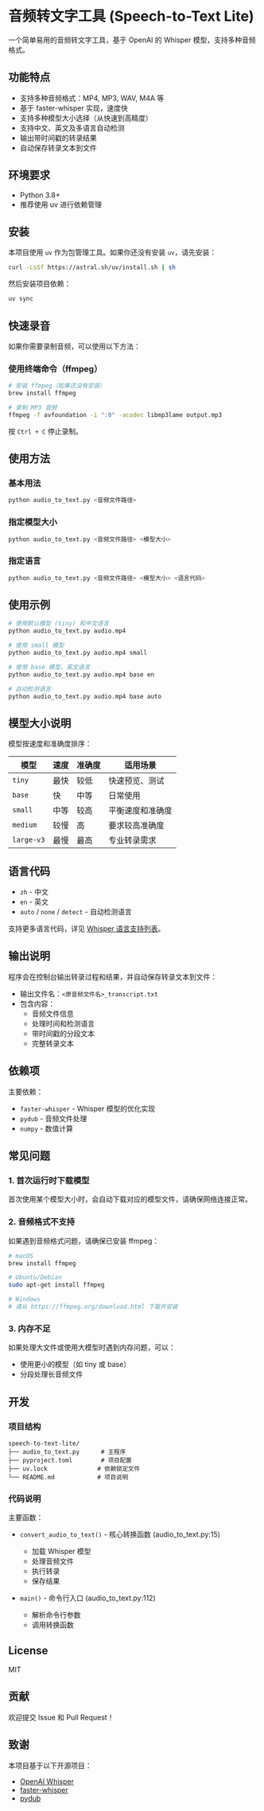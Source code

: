 # 音频转文字工具 (Speech-to-Text Lite)

一个简单易用的音频转文字工具，基于 OpenAI 的 Whisper 模型，支持多种音频格式。

## 功能特点

- 支持多种音频格式：MP4, MP3, WAV, M4A 等
- 基于 faster-whisper 实现，速度快
- 支持多种模型大小选择（从快速到高精度）
- 支持中文、英文及多语言自动检测
- 输出带时间戳的转录结果
- 自动保存转录文本到文件

## 环境要求

- Python 3.8+
- 推荐使用 uv 进行依赖管理

## 安装

本项目使用 `uv` 作为包管理工具。如果你还没有安装 `uv`，请先安装：

```bash
curl -LsSf https://astral.sh/uv/install.sh | sh
```

然后安装项目依赖：

```bash
uv sync
```

## 快速录音

如果你需要录制音频，可以使用以下方法：

### 使用终端命令（ffmpeg）

```bash
# 安装 ffmpeg（如果还没有安装）
brew install ffmpeg

# 录制 MP3 音频
ffmpeg -f avfoundation -i ":0" -acodec libmp3lame output.mp3
```

按 `Ctrl + C` 停止录制。

## 使用方法

### 基本用法

```bash
python audio_to_text.py <音频文件路径>
```

### 指定模型大小

```bash
python audio_to_text.py <音频文件路径> <模型大小>
```

### 指定语言

```bash
python audio_to_text.py <音频文件路径> <模型大小> <语言代码>
```

## 使用示例

```bash
# 使用默认模型 (tiny) 和中文语言
python audio_to_text.py audio.mp4

# 使用 small 模型
python audio_to_text.py audio.mp4 small

# 使用 base 模型，英文语言
python audio_to_text.py audio.mp4 base en

# 自动检测语言
python audio_to_text.py audio.mp4 base auto
```

## 模型大小说明

模型按速度和准确度排序：

| 模型 | 速度 | 准确度 | 适用场景 |
|------|------|--------|----------|
| `tiny` | 最快 | 较低 | 快速预览、测试 |
| `base` | 快 | 中等 | 日常使用 |
| `small` | 中等 | 较高 | 平衡速度和准确度 |
| `medium` | 较慢 | 高 | 要求较高准确度 |
| `large-v3` | 最慢 | 最高 | 专业转录需求 |

## 语言代码

- `zh` - 中文
- `en` - 英文
- `auto` / `none` / `detect` - 自动检测语言

支持更多语言代码，详见 [Whisper 语言支持列表](https://github.com/openai/whisper#available-models-and-languages)。

## 输出说明

程序会在控制台输出转录过程和结果，并自动保存转录文本到文件：

- 输出文件名：`<原音频文件名>_transcript.txt`
- 包含内容：
  - 音频文件信息
  - 处理时间和检测语言
  - 带时间戳的分段文本
  - 完整转录文本

## 依赖项

主要依赖：

- `faster-whisper` - Whisper 模型的优化实现
- `pydub` - 音频文件处理
- `numpy` - 数值计算

## 常见问题

### 1. 首次运行时下载模型

首次使用某个模型大小时，会自动下载对应的模型文件，请确保网络连接正常。

### 2. 音频格式不支持

如果遇到音频格式问题，请确保已安装 ffmpeg：

```bash
# macOS
brew install ffmpeg

# Ubuntu/Debian
sudo apt-get install ffmpeg

# Windows
# 请从 https://ffmpeg.org/download.html 下载并安装
```

### 3. 内存不足

如果处理大文件或使用大模型时遇到内存问题，可以：
- 使用更小的模型（如 tiny 或 base）
- 分段处理长音频文件

## 开发

### 项目结构

```
speech-to-text-lite/
├── audio_to_text.py      # 主程序
├── pyproject.toml        # 项目配置
├── uv.lock              # 依赖锁定文件
└── README.md            # 项目说明
```

### 代码说明

主要函数：

- `convert_audio_to_text()` - 核心转换函数 (audio_to_text.py:15)
  - 加载 Whisper 模型
  - 处理音频文件
  - 执行转录
  - 保存结果

- `main()` - 命令行入口 (audio_to_text.py:112)
  - 解析命令行参数
  - 调用转换函数

## License

MIT

## 贡献

欢迎提交 Issue 和 Pull Request！

## 致谢

本项目基于以下开源项目：

- [OpenAI Whisper](https://github.com/openai/whisper)
- [faster-whisper](https://github.com/guillaumekln/faster-whisper)
- [pydub](https://github.com/jiaaro/pydub)
